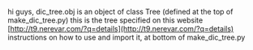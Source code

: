 hi guys, dic_tree.obj is an object of class Tree (defined at the top of make_dic_tree.py) 
this is the tree specified on this website [http://t9.nerevar.com/?q=details](http://t9.nerevar.com/?q=details) 
instructions on how to use and import it, at bottom of make_dic_tree.py
